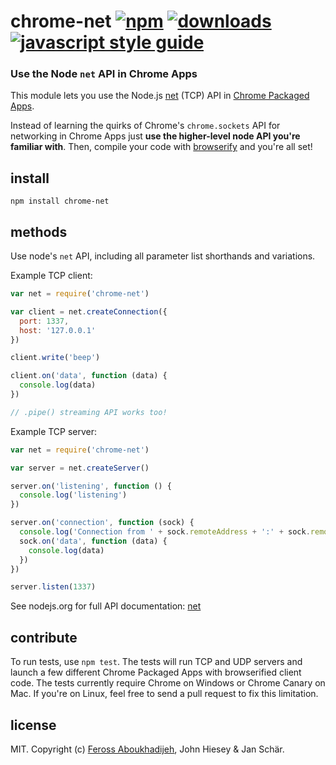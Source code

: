 # chrome-net [![npm][npm-image]][npm-url] [![downloads][downloads-image]][downloads-url] [![javascript style guide][standard-image]][standard-url]

[npm-image]: https://img.shields.io/npm/v/chrome-net.svg
[npm-url]: https://npmjs.org/package/chrome-net
[downloads-image]: https://img.shields.io/npm/dm/chrome-net.svg
[downloads-url]: https://npmjs.org/package/chrome-net
[standard-image]: https://img.shields.io/badge/code_style-standard-brightgreen.svg
[standard-url]: https://standardjs.com

### Use the Node `net` API in Chrome Apps

This module lets you use the Node.js [net](https://nodejs.org/api/net.html) (TCP) API in [Chrome Packaged Apps](https://developer.chrome.com/apps/about_apps).

Instead of learning the quirks of Chrome's `chrome.sockets` API for networking in Chrome Apps just **use the higher-level node API you're familiar with**. Then, compile your code with [browserify](https://github.com/substack/node-browserify) and you're all set!

## install

```
npm install chrome-net
```

## methods

Use node's `net` API, including all parameter list shorthands and variations.

Example TCP client:

```js
var net = require('chrome-net')

var client = net.createConnection({
  port: 1337,
  host: '127.0.0.1'
})

client.write('beep')

client.on('data', function (data) {
  console.log(data)
})

// .pipe() streaming API works too!

```

Example TCP server:

```js
var net = require('chrome-net')

var server = net.createServer()

server.on('listening', function () {
  console.log('listening')
})

server.on('connection', function (sock) {
  console.log('Connection from ' + sock.remoteAddress + ':' + sock.remotePort)
  sock.on('data', function (data) {
    console.log(data)
  })
})

server.listen(1337)

```

See nodejs.org for full API documentation: [net](https://nodejs.org/api/net.html)

## contribute

To run tests, use `npm test`. The tests will run TCP and UDP servers and launch a few different Chrome Packaged Apps with browserified client code. The tests currently require Chrome on Windows or Chrome Canary on Mac. If you're on Linux, feel free to send a pull request to fix this limitation.

## license

MIT. Copyright (c) [Feross Aboukhadijeh](http://feross.org), John Hiesey & Jan Schär.
